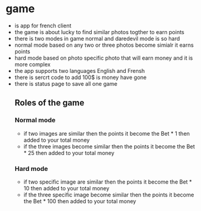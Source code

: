 # game
- is app for french client
- the game is about lucky to find similar photos togther to earn points
- there is two modes in game normal and daredevil mode is so hard
- normal mode based on any two or three photos become simialr it earns points
- hard mode based on photo specific photo that will earn money and it is more complex
- the app supports two languages English and Frensh
- there is sercrt code to add 100$ is money have gone
- there is status page to save all one game
  ## Roles of the game
  ### Normal mode
  - if two images are similar then the points it become the Bet * 1 then added to your total money
  - if the three images become similar then the points it become the Bet * 25 then added to your total money
  ### Hard mode
  - if two specific image are similar then the points it become the Bet * 10 then added to your total money
  - if the three specific image become similar then the points it become the Bet * 100 then added to your total money
    
